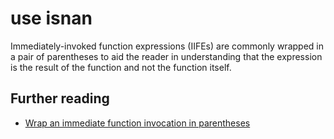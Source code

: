# use isnan

Immediately-invoked function expressions (IIFEs) are commonly wrapped in a pair of parentheses to aid the reader in understanding that the expression is the result of the function and not the function itself.

## Further reading

 - [Wrap an immediate function invocation in parentheses](http://jslinterrors.com/wrap-an-immediate-function-invocation-in-parentheses/)
